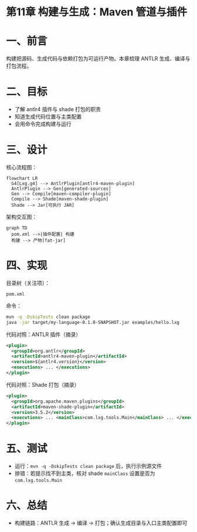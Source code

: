 # 第11章 构建与生成：Maven 管道与插件

# 一、前言
构建把源码、生成代码与依赖打包为可运行产物。本章梳理 ANTLR 生成、编译与打包流程。

# 二、目标
- 了解 antlr4 插件与 shade 打包的职责
- 知道生成代码位置与主类配置
- 会用命令完成构建与运行

# 三、设计
核心流程图：
```mermaid
flowchart LR
  G4[Lxg.g4] --> AntlrPlugin[antlr4-maven-plugin]
  AntlrPlugin --> Gen[generated-sources]
  Gen --> Compile[maven-compiler-plugin]
  Compile --> Shade[maven-shade-plugin]
  Shade --> Jar[可执行 JAR]
```

架构交互图：
```mermaid
graph TD
  pom.xml -->|插件配置| 构建
  构建 --> 产物[fat-jar]
```

# 四、实现
目录树（关注项）：
```text
pom.xml
```

命令：
```bash
mvn -q -DskipTests clean package
java -jar target/my-language-0.1.0-SNAPSHOT.jar examples/hello.lxg
```

代码对照：ANTLR 插件（摘录）
```41:58:pom.xml
<plugin>
  <groupId>org.antlr</groupId>
  <artifactId>antlr4-maven-plugin</artifactId>
  <version>${antlr4.version}</version>
  <executions> ... </executions>
</plugin>
```

代码对照：Shade 打包（摘录）
```68:85:pom.xml
<plugin>
  <groupId>org.apache.maven.plugins</groupId>
  <artifactId>maven-shade-plugin</artifactId>
  <version>3.5.2</version>
  <executions> ... <mainClass>com.lxg.tools.Main</mainClass> ... </executions>
</plugin>
```

# 五、测试
- 运行：`mvn -q -DskipTests clean package` 后，执行示例源文件
- 排错：若提示找不到主类，核对 shade `mainClass` 设置是否为 `com.lxg.tools.Main`

# 六、总结
- 构建链路：ANTLR 生成 → 编译 → 打包；确认生成目录与入口主类配置即可 
